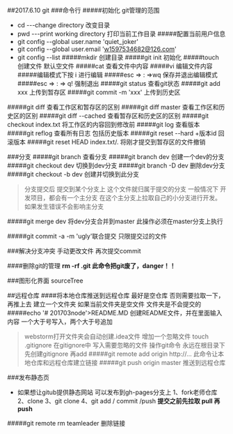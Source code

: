 ##2017.6.10 git
###命令行
#####初始化 git管理的范围
- cd ---change directory 改变目录
- pwd ---print working directory 打印当前工作目录
#####配置当前用户信息
- git config --global user.name 'quiet_joker'
- git config --global user.email 'w1597534682@126.com'
- git config --list
#####mkdir 创建目录
#####git init 初始化
#####touch 创建文件 默认空文件
#####cat 查看文件中内容
#####vi 编辑文件内容
#####编辑模式下按 i 进行编辑
#####esc => : =>wq 保存并退出编辑模式
#####esc => : => q! 强制退出
#####git status 查看git状态
#####git add xxx 上传到暂存区
#####git commit -m 'xxx' 上传到历史区

#####git diff 查看工作区和暂存区的区别
#####git diff master 查看工作区和历史区的区别
#####git diff --cached 查看暂存区和历史区的区别
#####git checkout index.txt 将工作区的内容回到修改前
#####git log 查看版本
#####git reflog 查看所有日志 包括历史版本
#####git reset --hard +版本id 回滚版本
#####git reset HEAD index.txt/. 将刚才提交到暂存区的文件撤销

###分支
#####git branch 查看分支
#####git branch dev 创建一个dev的分支
#####git checkout dev 切换到dev分支
#####git branch -D dev 删除dev分支
#####git checkout -b dev 创建并切换到此分支
>分支提交后 提交到某个分支上 这个文件就归属于提交的分支 一般情况下 开发项目，都会有一个主分支 在这个主分支上拉取自己的小分支进行开发。如果发生错误不会影响主分支

#####git merge dev 将dev分支合并到master
此操作必须在master分支上执行


#####git commit -a -m 'ugly'联合提交 只限提交过的文件


###解决分支冲突
手动更改文件 再次提交commit

####删除git的管理
**rm -rf .git 此命令把git废了，danger！！**



###图形化界面 sourceTree

##远程仓库
####将本地仓库推送到远程仓库 最好是空仓库 否则需要拉取一下，再推上去
建立一个文件夹 如果当前文件夹是空文件 文件夹是不会提交的
#####echo '# 201703node'>README.MD 创建README文件，并在里面输入内容
一个大于号写入，两个大于号追加
>webstorm打开文件夹会自动创建.idea文件
>增加一个忽略文件
>touch .gitignore
>在gitignore中 写入需要忽略的文件
>操作git命令 永远在根目录下 先创建gitignore 再add
#####git remote add origin http://...
此命令让本地仓库和远程仓库建立链接
#####git push origin master
推送到远程仓库

###发布静态页
- 如果想让gitub提供静态网站 可以发布到gh-pages分支上
1、fork老师仓库
2、clone
3、git clone
4、git add / commit /push
**提交之前先拉取 pull 再push**

#####git remote rm teamleader 删除链接